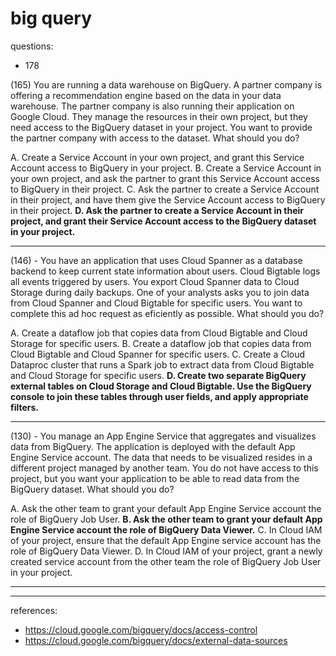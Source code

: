 # big query

questions:
- 178

(165) You are running a data warehouse on BigQuery. A partner company is offering a recommendation engine based on the data in your data warehouse. The partner company is also running their application on Google Cloud. They manage the resources in their own project, but they need access to the BigQuery dataset in your project. You want to provide the partner company with access to the dataset. What should you do?

A. Create a Service Account in your own project, and grant this Service Account access to BigQuery in your project.
B. Create a Service Account in your own project, and ask the partner to grant this Service Account access to BigQuery in their project.
C. Ask the partner to create a Service Account in their project, and have them give the Service Account access to BigQuery in their project.
**D. Ask the partner to create a Service Account in their project, and grant their Service Account access to the BigQuery dataset in your project.**

---

(146) - You have an application that uses Cloud Spanner as a database backend to keep current state information about users. Cloud Bigtable logs all events triggered by users. You export Cloud Spanner data to Cloud Storage during daily backups. One of your analysts asks you to join data from Cloud Spanner and Cloud
Bigtable for specific users. You want to complete this ad hoc request as eficiently as possible. What should you do?

A. Create a dataflow job that copies data from Cloud Bigtable and Cloud Storage for specific users.
B. Create a dataflow job that copies data from Cloud Bigtable and Cloud Spanner for specific users.
C. Create a Cloud Dataproc cluster that runs a Spark job to extract data from Cloud Bigtable and Cloud Storage for specific users.
**D. Create two separate BigQuery external tables on Cloud Storage and Cloud Bigtable. Use the BigQuery console to join these tables through user fields, and apply appropriate filters.**

---

(130) - You manage an App Engine Service that aggregates and visualizes data from BigQuery. The application is deployed with the default App Engine Service account.
The data that needs to be visualized resides in a different project managed by another team. You do not have access to this project, but you want your application to be able to read data from the BigQuery dataset. What should you do?

A. Ask the other team to grant your default App Engine Service account the role of BigQuery Job User.
**B. Ask the other team to grant your default App Engine Service account the role of BigQuery Data Viewer.**
C. In Cloud IAM of your project, ensure that the default App Engine service account has the role of BigQuery Data Viewer.
D. In Cloud IAM of your project, grant a newly created service account from the other team the role of BigQuery Job User in your project.

---

---


references:

- https://cloud.google.com/bigquery/docs/access-control
- https://cloud.google.com/bigquery/docs/external-data-sources